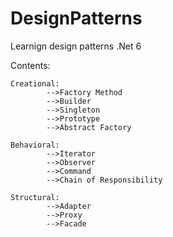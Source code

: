 # DesignPatterns
Learnign design patterns .Net 6

Contents:

	Creational:
		 	-->Factory Method
			-->Builder
			-->Singleton
			-->Prototype
			-->Abstract Factory

	Behavioral:
			-->Iterator
			-->Observer
			-->Command
			-->Chain of Responsibility

	Structural:
			-->Adapter
			-->Proxy
			-->Facade
